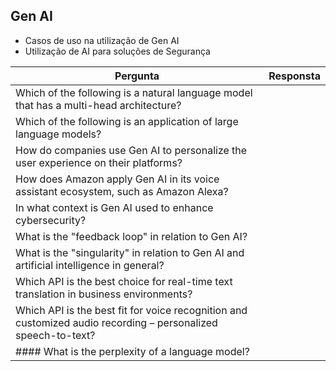 ## Gen AI

- Casos de uso na utilização de Gen AI
- Utilização de AI para soluções de Segurança

| Pergunta                                                                                                      | Responsta |
| ------------------------------------------------------------------------------------------------------------- | --------- |
| Which of the following is a natural language model that has a multi-head architecture?                        |           |
| Which of the following is an application of large language models?                                            |           |
| How do companies use Gen AI to personalize the user experience on their platforms?                            |           |
| How does Amazon apply Gen AI in its voice assistant ecosystem, such as Amazon Alexa?                          |           |
| In what context is Gen AI used to enhance cybersecurity?                                                      |           |
| What is the "feedback loop" in relation to Gen AI?                                                            |           |
| What is the "singularity" in relation to Gen AI and artificial intelligence in general?                       |           |
| Which API is the best choice for real-time text translation in business environments?                         |           |
| Which API is the best fit for voice recognition and customized audio recording – personalized speech-to-text? |           |
| #### What is the perplexity of a language model?<br>                                                          |           |
